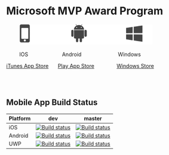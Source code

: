 # Microsoft MVP Award Program

<p >
  &ensp;&ensp;&ensp;&ensp; <img alt="VS Code in action" src="images/test1.png">
</p>

&ensp;&ensp;&ensp;&ensp;&ensp;IOS&ensp;&ensp;&ensp;&ensp;&ensp;&ensp;&ensp;&ensp;&ensp;&ensp;&ensp;&ensp;&ensp;Android&ensp;&ensp;&ensp;&ensp;&ensp;&ensp;&ensp;&ensp;&ensp;&ensp;&ensp;&ensp;&ensp;&ensp;Windows

<a target="_blank" class="get-app" href="https://itunes.apple.com/us/app/groupme-for-iphone/id392796698?mt=8">iTunes App Store</a>&ensp;&ensp;&ensp;
<a target="_blank" class="get-app" href="https://market.android.com/details?id=com.groupme.android">Play App Store</a>&ensp;&ensp;&ensp;&ensp;&ensp;&ensp;&ensp;&ensp;
<a target="_blank" class="get-app" href="https://www.microsoft.com/store/apps/groupme/9nblggh5z4f2">Windows Store</a>


<br/>
<br/>

## Mobile App Build Status

|Platform|dev|master|
| ------------------- | :------------------: | :-----------: |
|iOS|[![Build status](https://build.mobile.azure.com/v0.1/apps/da77d741-da7b-4224-b946-0b905e8253af/branches/dev/badge)](https://mobile.azure.com)|[![Build status](https://build.mobile.azure.com/v0.1/apps/da77d741-da7b-4224-b946-0b905e8253af/branches/master/badge)](https://mobile.azure.com)|
|Android|[![Build status](https://build.mobile.azure.com/v0.1/apps/6963121b-b27c-47ce-affc-09742839a448/branches/dev/badge)](https://mobile.azure.com)|[![Build status](https://build.mobile.azure.com/v0.1/apps/6963121b-b27c-47ce-affc-09742839a448/branches/master/badge)](https://mobile.azure.com)|
|UWP|[![Build status](https://build.mobile.azure.com/v0.1/apps/ee6e488a-ce2d-4134-9b45-f39062fd4de0/branches/dev/badge)](https://mobile.azure.com)|[![Build status](https://build.mobile.azure.com/v0.1/apps/ee6e488a-ce2d-4134-9b45-f39062fd4de0/branches/master/badge)](https://mobile.azure.com)|
